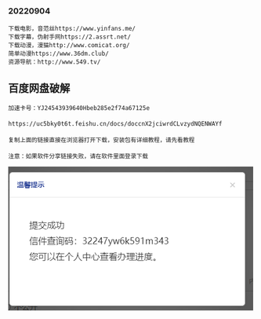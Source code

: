 ### 20220904

```
下载电影，音范丝https://www.yinfans.me/
下载字幕，伪射手网https://2.assrt.net/
下载动漫，漫猫http://www.comicat.org/
简单动漫https://www.36dm.club/
资源导航：http://www.549.tv/
```

## 百度网盘破解

```
加速卡号：YJ24543939640Hbeb285e2f74a67125e

https://uc5bky0t6t.feishu.cn/docs/doccnX2jciwrdCLvzydNQENWAYf

复制上面的链接直接在浏览器打开下载，安装包有详细教程，请先看教程

注意：如果软件分享链接失败，请在软件里面登录下载
```

![image-20221128220542505](./resource资源汇总.assets/image-20221128220542505.png)





